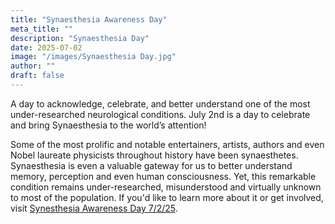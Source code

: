 ```yaml
---
title: "Synaesthesia Awareness Day"
meta_title: ""
description: "Synaesthesia Day"
date: 2025-07-02
image: "/images/Synaesthesia Day.jpg"
author: ""
draft: false
---
```


A day to acknowledge, celebrate, and better understand one of the most under-researched neurological conditions. July 2nd is a day to celebrate and bring Synaesthesia to the world’s attention!

Some of the most prolific and notable entertainers, artists, authors and even Nobel laureate physicists throughout history have been synaesthetes. Synaesthesia is even a valuable gateway for us to better understand memory, perception and even human consciousness. Yet, this remarkable condition remains under-researched, misunderstood and virtually unknown to most of the population. 
If you'd like to learn more about it or get involved, visit [Synesthesia Awareness Day 7/2/25](https://synesthesiaawarenessday.com/).
